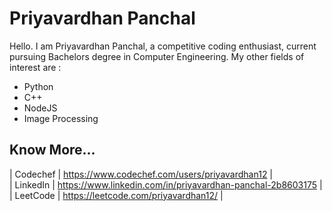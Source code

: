 # Priyavardhan Panchal

Hello. I am Priyavardhan Panchal, a competitive coding enthusiast, current pursuing Bachelors degree in Computer Engineering.
My other fields of interest are :
  - Python
  - C++
  - NodeJS
  - Image Processing

## Know More...
| Codechef | https://www.codechef.com/users/priyavardhan12 | <br/>
| LinkedIn | https://www.linkedin.com/in/priyavardhan-panchal-2b8603175 | <br/>
| LeetCode | https://leetcode.com/priyavardhan12/ |
